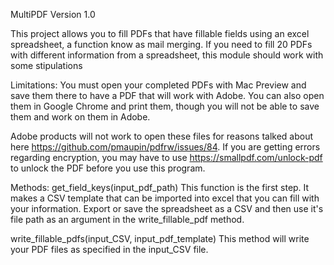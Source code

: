 MultiPDF Version 1.0

This project allows you to fill PDFs that have fillable fields using an excel spreadsheet, a function know as mail merging. If you need to fill 20 PDFs with different information from a spreadsheet, this module should work with some stipulations

Limitations: You must open your completed PDFs with Mac Preview and save them there to have a PDF that will work with Adobe. You can also open them in Google Chrome and print them, though you will not be able to save them and work on them in Adobe.

Adobe products will not work to open these files for reasons talked about here https://github.com/pmaupin/pdfrw/issues/84. If you are getting errors regarding encryption, you may have to use https://smallpdf.com/unlock-pdf to unlock the PDF before you use this program.

Methods: 
get_field_keys(input_pdf_path) This function is the first step.  It makes a CSV template that can be imported into excel that you can fill with your information. Export or save the spreadsheet as a CSV and then use it's file path as an argument in the write_fillable_pdf method.

write_fillable_pdfs(input_CSV, input_pdf_template) This method will write your PDF files as specified in the input_CSV file.
